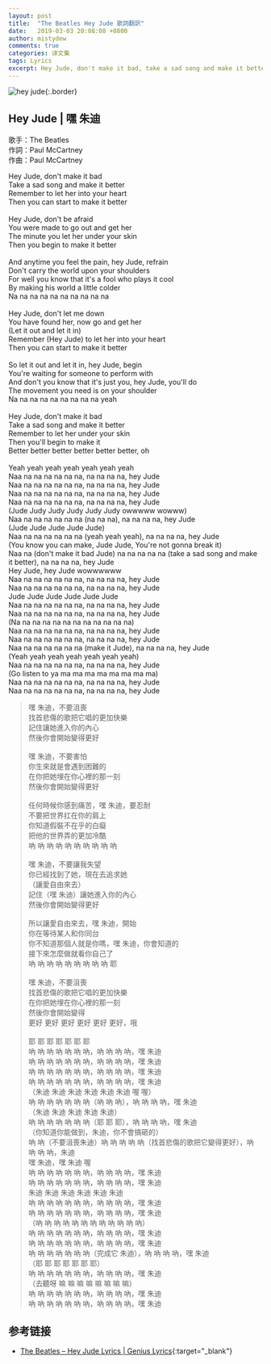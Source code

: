 ```yaml
---
layout: post
title:  "The Beatles Hey Jude 歌詞翻訳"
date:   2019-03-03 20:08:08 +0800
author: mistydew
comments: true
categories: 译文集
tags: Lyrics
excerpt: Hey Jude, don't make it bad, take a sad song and make it better, remember to let her into your heart, then you can start to make it better
---
```

![hey jude](https://mistydew.github.io/assets/images/cover/misc/hey%20jude.jpg){:.border}

## Hey Jude | 嘿 朱迪

歌手：The Beatles<br>
作詞：Paul McCartney<br>
作曲：Paul McCartney

<div class="lyric-original">
<p>
Hey Jude, don't make it bad<br>
Take a sad song and make it better<br>
Remember to let her into your heart<br>
Then you can start to make it better<br>
<br>
Hey Jude, don't be afraid<br>
You were made to go out and get her<br>
The minute you let her under your skin<br>
Then you begin to make it better<br>
<br>
And anytime you feel the pain, hey Jude, refrain<br>
Don't carry the world upon your shoulders<br>
For well you know that it's a fool who plays it cool<br>
By making his world a little colder<br>
Na na na na na na na na na na<br>
<br>
Hey Jude, don't let me down<br>
You have found her, now go and get her<br>
(Let it out and let it in)<br>
Remember (Hey Jude) to let her into your heart<br>
Then you can start to make it better<br>
<br>
So let it out and let it in, hey Jude, begin<br>
You're waiting for someone to perform with<br>
And don't you know that it's just you, hey Jude, you'll do<br>
The movement you need is on your shoulder<br>
Na na na na na na na na na yeah<br>
<br>
Hey Jude, don't make it bad<br>
Take a sad song and make it better<br>
Remember to let her under your skin<br>
Then you'll begin to make it<br>
Better better better better better better, oh<br>
<br>
Yeah yeah yeah yeah yeah yeah yeah<br>
Naa na na na na na na, na na na na, hey Jude<br>
Naa na na na na na na, na na na na, hey Jude<br>
Naa na na na na na na, na na na na, hey Jude<br>
Naa na na na na na na, na na na na, hey Jude<br>
(Jude Judy Judy Judy Judy Judy owwwww wowww)<br>
Naa na na na na na na (na na na), na na na na, hey Jude<br>
(Jude Jude Jude Jude Jude)<br>
Naa na na na na na na (yeah yeah yeah), na na na na, hey Jude<br>
(You know you can make, Jude Jude, You're not gonna break it)<br>
Naa na (don't make it bad Jude) na na na na na (take a sad song and make it better), na na na na, hey Jude<br>
Hey Jude, hey Jude wowwwwww<br>
Naa na na na na na na, na na na na, hey Jude<br>
Naa na na na na na na, na na na na, hey Jude<br>
Jude Jude Jude Jude Jude Jude<br>
Naa na na na na na na, na na na na, hey Jude<br>
Naa na na na na na na, na na na na, hey Jude<br>
(Na na na na na na na na na na na na)<br>
Naa na na na na na na, na na na na, hey Jude<br>
Naa na na na na na na, na na na na, hey Jude<br>
Naa na na na na na na (make it Jude), na na na na, hey Jude<br>
(Yeah yeah yeah yeah yeah yeah yeah)<br>
Naa na na na na na na, na na na na, hey Jude<br>
(Go listen to ya ma ma ma ma ma ma ma ma)<br>
Naa na na na na na na, na na na na, hey Jude<br>
Naa na na na na na na, na na na na, hey Jude
</p>
</div>

<div class="lyric-translation">
<blockquote>
嘿 朱迪，不要沮喪<br>
找首悲傷的歌把它唱的更加快樂<br>
記住讓她進入你的內心<br>
然後你會開始變得更好<br>
<br>
嘿 朱迪，不要害怕<br>
你生來就是會遇到困難的<br>
在你把她埋在你心裡的那一刻<br>
然後你會開始變得更好<br>
<br>
任何時候你感到痛苦，嘿 朱迪，要忍耐<br>
不要把世界扛在你的肩上<br>
你知道假裝不在乎的白癡<br>
把他的世界弄的更加冷酷<br>
吶 吶 吶 吶 吶 吶 吶 吶 吶 吶<br>
<br>
嘿 朱迪，不要讓我失望<br>
你已經找到了她，現在去追求她<br>
（讓愛自由來去）<br>
記住（嘿 朱迪）讓她進入你的內心<br>
然後你會開始變得更好<br>
<br>
所以讓愛自由來去，嘿 朱迪，開始<br>
你在等待某人和你同台<br>
你不知道那個人就是你嗎，嘿 朱迪，你會知道的<br>
接下來怎麼做就看你自己了<br>
吶 吶 吶 吶 吶 吶 吶 吶 吶 耶<br>
<br>
嘿 朱迪，不要沮喪<br>
找首悲傷的歌把它唱的更加快樂<br>
在你把她埋在你心裡的那一刻<br>
然後你會開始變得<br>
更好 更好 更好 更好 更好 更好，哦<br>
<br>
耶 耶 耶 耶 耶 耶 耶<br>
吶 吶 吶 吶 吶 吶 吶，吶 吶 吶 吶，嘿 朱迪<br>
吶 吶 吶 吶 吶 吶 吶，吶 吶 吶 吶，嘿 朱迪<br>
吶 吶 吶 吶 吶 吶 吶，吶 吶 吶 吶，嘿 朱迪<br>
吶 吶 吶 吶 吶 吶 吶，吶 吶 吶 吶，嘿 朱迪<br>
（朱迪 朱迪 朱迪 朱迪 朱迪 朱迪 喔 喔）<br>
吶 吶 吶 吶 吶 吶 吶（吶 吶 吶），吶 吶 吶 吶，嘿 朱迪<br>
（朱迪 朱迪 朱迪 朱迪 朱迪）<br>
吶 吶 吶 吶 吶 吶 吶（耶 耶 耶），吶 吶 吶 吶，嘿 朱迪<br>
（你知道你能做到，朱迪，你不會搞砸的）<br>
吶 吶（不要沮喪朱迪）吶 吶 吶 吶 吶（找首悲傷的歌把它變得更好），吶 吶 吶 吶，朱迪<br>
嘿 朱迪，嘿 朱迪 喔<br>
吶 吶 吶 吶 吶 吶 吶，吶 吶 吶 吶，嘿 朱迪<br>
吶 吶 吶 吶 吶 吶 吶，吶 吶 吶 吶，嘿 朱迪<br>
朱迪 朱迪 朱迪 朱迪 朱迪 朱迪<br>
吶 吶 吶 吶 吶 吶 吶，吶 吶 吶 吶，嘿 朱迪<br>
吶 吶 吶 吶 吶 吶 吶，吶 吶 吶 吶，嘿 朱迪<br>
（吶 吶 吶 吶 吶 吶 吶 吶 吶 吶 吶 吶）<br>
吶 吶 吶 吶 吶 吶 吶，吶 吶 吶 吶，嘿 朱迪<br>
吶 吶 吶 吶 吶 吶 吶，吶 吶 吶 吶，嘿 朱迪<br>
吶 吶 吶 吶 吶 吶 吶（完成它 朱迪），吶 吶 吶 吶，嘿 朱迪<br>
（耶 耶 耶 耶 耶 耶 耶）<br>
吶 吶 吶 吶 吶 吶 吶，吶 吶 吶 吶，嘿 朱迪<br>
（去聽呀 嘛 嘛 嘛 嘛 嘛 嘛 嘛 嘛）<br>
吶 吶 吶 吶 吶 吶 吶，吶 吶 吶 吶，嘿 朱迪<br>
吶 吶 吶 吶 吶 吶 吶，吶 吶 吶 吶，嘿 朱迪<br>
</blockquote>
</div>

## 参考链接

* [The Beatles – Hey Jude Lyrics \| Genius Lyrics](https://genius.com/The-beatles-hey-jude-lyrics){:target="_blank"}

